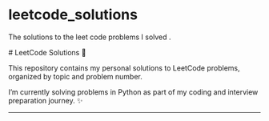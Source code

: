 # leetcode\_solutions

The solutions to the leet code problems I solved .



\# LeetCode Solutions 🚀



This repository contains my personal solutions to LeetCode problems, organized by topic and problem number.



I’m currently solving problems in Python as part of my coding and interview preparation journey. ✨



---









